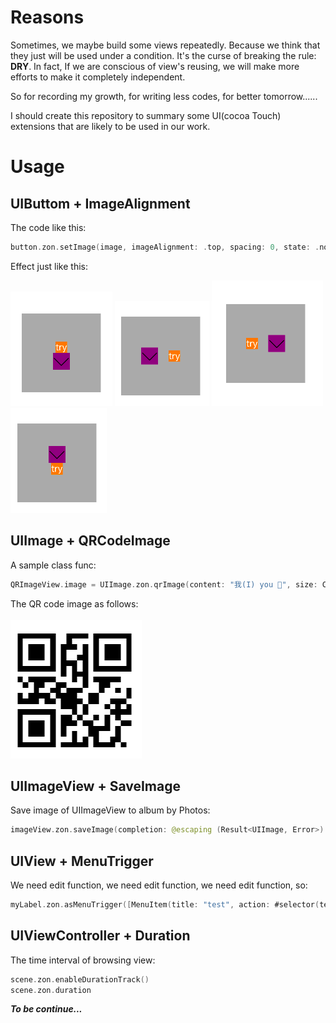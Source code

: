 # Reasons

Sometimes, we maybe build some views repeatedly. Because we think that they just will be used under a condition. It's the curse
of breaking the rule: <b>DRY</b>. In fact, If we are conscious of view's reusing, we will make more efforts to make it
completely independent.

So for recording my growth, for writing less codes, for better tomorrow......

I should create this repository to summary some UI(cocoa Touch) extensions that are likely to be used in our work.

# Usage

## UIButtom + ImageAlignment

The code like this:

```swift
button.zon.setImage(image, imageAlignment: .top, spacing: 0, state: .normal)
```

Effect just like this:

![bottom image](https://github.com/ZeroOnet/Extensions/blob/master/Extensions/Display/bottom.png)
![left margin image](https://github.com/ZeroOnet/Extensions/blob/master/Extensions/Display/leftMargin.png)
![right margin image](https://github.com/ZeroOnet/Extensions/blob/master/Extensions/Display/rightMargin.png)
![top image](https://github.com/ZeroOnet/Extensions/blob/master/Extensions/Display/top.png)

## UIImage + QRCodeImage

A sample class func:

```swift
QRImageView.image = UIImage.zon.qrImage(content: "我(I) you 🤣", size: CGSize(width: 200, height: 200))
```

The QR code image as follows:<br></br>
![QR code image](https://github.com/ZeroOnet/Extensions/blob/master/Extensions/Display/QRCode.png)

## UIImageView + SaveImage

Save image of UIImageView to album by Photos:

```swift
imageView.zon.saveImage(completion: @escaping (Result<UIImage, Error>) -> Void)
```

## UIView + MenuTrigger

We need edit function, we need edit function, we need edit function, so:

```swift
myLabel.zon.asMenuTrigger([MenuItem(title: "test", action: #selector(testAction))])
```

## UIViewController + Duration

The time interval of browsing view:

```swift
scene.zon.enableDurationTrack()
scene.zon.duration
```

<i><b>To be continue...</b></i>
